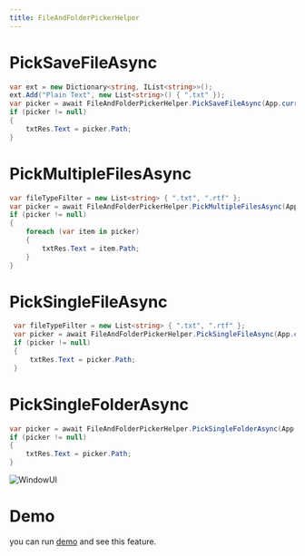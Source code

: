 ```yaml
---
title: FileAndFolderPickerHelper
---
```


# PickSaveFileAsync
```cs
var ext = new Dictionary<string, IList<string>>();
ext.Add("Plain Text", new List<string>() { ".txt" });
var picker = await FileAndFolderPickerHelper.PickSaveFileAsync(App.currentWindow, ext);
if (picker != null)
{
    txtRes.Text = picker.Path;
}
```

# PickMultipleFilesAsync
```cs
var fileTypeFilter = new List<string> { ".txt", ".rtf" };
var picker = await FileAndFolderPickerHelper.PickMultipleFilesAsync(App.currentWindow, fileTypeFilter);
if (picker != null)
{
    foreach (var item in picker)
    {
        txtRes.Text = item.Path;
    }
}
```

# PickSingleFileAsync
```cs
 var fileTypeFilter = new List<string> { ".txt", ".rtf" };
 var picker = await FileAndFolderPickerHelper.PickSingleFileAsync(App.currentWindow, fileTypeFilter);
 if (picker != null)
 {
     txtRes.Text = picker.Path;
 }
```

# PickSingleFolderAsync
```cs
var picker = await FileAndFolderPickerHelper.PickSingleFolderAsync(App.currentWindow);
if (picker != null)
{
    txtRes.Text = picker.Path;
}
```

![WindowUI](https://raw.githubusercontent.com/WindowUIOrg/Resources/main/WindowUIDocs/Picker.png)

# Demo
you can run [demo](https://github.com/WinUICommunity/WinUICommunity) and see this feature.
